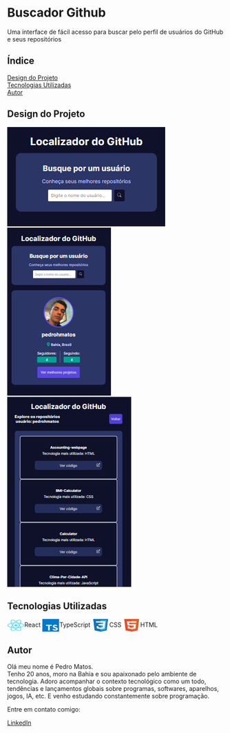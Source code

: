 
# Buscador Github

Uma interface de fácil acesso para buscar pelo perfil de usuários do GitHub e seus repositórios

## Índice

<a href="#designDoProjeto">Design do Projeto</a>  
<a href="#tecnologiasUtilizadas">Tecnologias Utilizadas</a>  
<a href="#autor">Autor</a>

## Design do Projeto

![Tela inicial](/public/assets/home01.png)
![Tela inicial com informacoes](/public/assets/home02.png)
![Tela dos repositorios](/public/assets/repositories.png)

## Tecnologias Utilizadas

<div display="inline-block">
  <img align="center" alt="pedro-React" height="30" width="40" src="https://raw.githubusercontent.com/devicons/devicon/master/icons/react/react-original.svg">React
  <img align="center" alt="pedro-TypeScript" height="30" width="40" src="https://raw.githubusercontent.com/devicons/devicon/master/icons/typescript/typescript-original.svg">TypeScript
  <img align="center" alt="pedro-CSS" height="30" width="40" src="https://raw.githubusercontent.com/devicons/devicon/master/icons/css3/css3-original.svg">CSS
  <img align="center" alt="pedro-HTML" height="30" width="40" src="https://raw.githubusercontent.com/devicons/devicon/master/icons/html5/html5-original.svg">HTML
</div>

## Autor

Olá meu nome é Pedro Matos.  
Tenho 20 anos, moro na Bahia e sou apaixonado pelo ambiente de tecnologia. Adoro acompanhar o contexto tecnológico como um todo, tendências e lançamentos globais sobre programas, softwares, aparelhos, jogos, IA, etc. E venho estudando constantemente sobre programação.  

Entre em contato comigo:  

<a href="https://www.linkedin.com/in/pedro-matos-7b8a50287" target="_blank" rel="noopener noreferrer">LinkedIn</a>  
